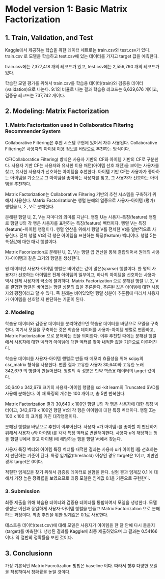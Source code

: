 Model version 1: Basic Matrix Factorization
===========================================

## **1. Train, Validation, and Test**

Kaggle에서 제공하는 학습을 위한 데이터 세트로는 train.csv와 test.csv가 있다. train.csv 로 모델을 학습하고 test.csv에 있는 데이터를 가지고 target 값을 예측한다.

train.csv에는 7,377,418 개의 레코드가 있고, test.csv에는 2,556,790 개의 레코드가 있다. 

학습한 모델 평가를 위해서 train.csv를 학습용 데이터(train)와 검증용 데이터(validation)으로 나눈다. 9:1의 비율로 나눈 결과 학습용 레코드는 6,639,676 개이고, 검증용 레코드는 737,742 개이다.

## **2. Modeling: Matrix Factorization**

### **1. Matrix Factorization used in Collaboratice Filtering Recommender System**
Collaborative Filtering은 추천 시스템 구현에 있어서 자주 사용된다. Collaborative Filtering은 사용자의 아이템 이용 정보를 바탕으로 추천하는 방식이다. 

CF(Collaboratice Filtering) 방식은 사용자 기반의 CF와 아이템 기반의 CF로 구분한다. 사용자 기반 CF는 사용자와 유사한 이용 패턴(아이템 선호 패턴)을 보이는 사용자를 찾고, 유사한 사용자가 선호하는 아이템을 추천한다. 아이템 기반 CF는 사용자가 좋아하는 아이템을 기준으로 그 아이템을 좋아하는 사용자를 찾고, 그 사용자가 선호하는 아이템을 추천하다. 

Matrix Factorization는 Collaborative Filtering 기반의 추천 시스템을 구축하기 위해서 사용한다. Matrix Factorization는 행렬 분해의 일종으로 사용자-아이템 (평가) 행렬을 U, Σ, V로 분해한다. 

분해된 행렬 U, Σ, V는 저마다의 의미를 지닌다. 행렬 U는 사용자-특징(feature) 행렬로 행렬 U의 각 행은 사용자를 표현하는 특징(feature) 벡터이다. 행렬 V는 특징(feature)-아이템 행렬이다. 행렬 연산을 위해서 행렬 V를 전치한 Vt를 일반적으로 사용한다. 전치 행렬 Vt의 각 행은 아이템을 표현하는 특징(feature) 벡터이다. 행렬 Σ는 특징값에 대한 대각 행렬이다. 

Matrix Facorization로 분해된 U, Σ, V는 행렬 곱 연산을 통해 결합되어서 원래의 사용자-아이템과 같은 크기의 행렬을 생성한다. 

원 데이터인 사용자-아이템 행렬은 비어있는 값이 많은(sparse) 행렬이다. 한 명의 사용자가 선호하는 아이템은 전체 아이템의 일부이고, 하나의 아이템을 선호하는 사용자 역시 전체 사용자의 극소에 불과하다. Matrix Factorization 으로 분해된 행렬 U, Σ, V를 결합한 행렬은 비어있는 행렬 성분의 값을 추론한다. 추론된 값은 아이템에 대한 사용자의 평점이라고 할 수 있다. 즉 원래는 비어있었던 행렬 성분이 추론됨에 따라서 사용자가 아이템을 선호할 지 판단하는 기준이 된다.

### **2. Modeling**

학습용 데이터와 검증용 데이터를 분리하였으면 학습용 데이터를 바탕으로 모델을 구축한다. 여기서 모델을 구축하는 것은 학습용 데이터를 사용자-아이템 행렬로 변환하고, Matrix Factorization 으로 분해하는 것을 의미한다. 이후 추천할 때에는 분해된 행렬에서 사용자에 대한 벡터와 아이템에 대한 벡터를 찾아 내적한 값을 기준으로 이루어진다.

학습용 데이터를 사용자-아이템 행렬로 만들 때 메모리 효율성을 위해 scipy의 csr_matrix 형식을 사용한다. 변환 결과 고유한 사용자 30,640와 고유한 노래 342,679 의 행렬이 만들어졌다. 행렬의 각 성분은 만약 학습용 데이터의 target 값이다. 

30,640 x 342,679 크기의 사용자-아이템 행렬을 sci-kit learn의 Truncated SVD를 사용해 분해한다. 이 때 특징의 개수는 100 개이고, 총 5번 반복한다. 

Matrix Factorization 결과 30,640 x 100인 행렬 U의 각 행은 사용자에 대한 특징 벡터이고, 342,679 x 100인 행렬 Vt의 각 행은 아이템에 대한 특징 벡터이다. 행렬 Σ는 100 x 100 의 크기를 가진 대각행렬이다. 

분해된 행렬을 바탕으로 추천이 이루어진다. 사용자 u가 아이템 i를 좋아할 지 판단하기 위해서 사용자 u와 아이템 i를 각각 특징 벡터로 변환해야한다. 사용자 u에 해당하는 행을 행렬 U에서 찾고 아이템 i에 해당하는 행을 행렬 Vt에서 찾는다. 

사용자 특징 벡터와 아이템 특징 벡터를 내적한 결과는 사용자 u가 아이템 i를 선호하는 지 판단하는 기준이 된다. 특정 임계값(threshold) 이상인 경우 target은 1이고, 미만인 경우 target은 0이다. 

적절한 임계값을 찾기 위해서 검증용 데이터로 실험을 한다. 실험 결과 임계값 0.1 에 대해서 가장 높은 정확률을 보였으므로 최종 모델은 임계값 0.1을 기준으로 구현한다. 

### **3. Submission**

최종 제출을 위해 학습용 데이터와 검증용 데이터를 통합하여서 모델을 생성한다. 모델 생성은 이전과 동일하게 사용자-아이템 행렬을 만들고 Matrix Factorization 으로 분해하는 과정이다. 최종 추천을 위한 임계값은 0.1로 사용한다.

테스트용 데이터(test.csv)에 대해 모델은 사용자가 아이템을 한 달 안에 다시 들을지(target)를 예측한다. 생성된 결과를 Kaggle에 최종 제출하였으며 그 결과는 0.54166 이다. 약 절반의 정확률을 보인 것이다. 

## **3. Conclusionn**

가장 기본적인 Matrix Facrotization 방법은 baseline 이다. 따라서 향후 다양한 모델을 적용하여서 정확률을 높일 것이다.